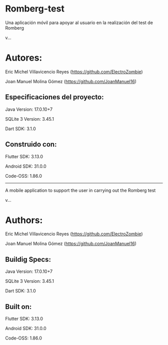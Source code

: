 # Romberg-test

Una aplicación móvil para apoyar al usuario en la realización del test de Romberg

v...

Autores:
=
Eric Michel Villavicencio Reyes (https://github.com/ElectroZombie)

Joan Manuel Molina Gómez (https://github.com/JoanManuel16)

Especificaciones del proyecto:
-
Java Version: 17.0.10+7

SQLite 3 Version: 3.45.1

Dart SDK: 3.1.0

Construido con:
-
Flutter SDK: 3.13.0
 
Android SDK: 31.0.0

Code-OSS: 1.86.0

------------------------------------------------------------------
A mobile application to support the user in carrying out the Romberg test

v...

Authors:
=
Eric Michel Villavicencio Reyes (https://github.com/ElectroZombie)

Joan Manuel Molina Gómez (https://github.com/JoanManuel16)

Buildig Specs:
-
Java Version: 17.0.10+7

SQLite 3 Version: 3.45.1

Dart SDK: 3.1.0

Built on:
-
Flutter SDK: 3.13.0
 
Android SDK: 31.0.0

Code-OSS: 1.86.0
